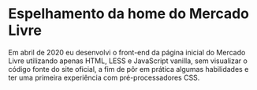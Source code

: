 # Espelhamento da home do Mercado Livre

Em abril de 2020 eu desenvolvi o front-end da página inicial do Mercado Livre utilizando apenas HTML, LESS e JavaScript vanilla, sem visualizar o código fonte do site oficial, a fim de pôr em prática algumas habilidades e ter uma primeira experiência com pré-processadores CSS.
